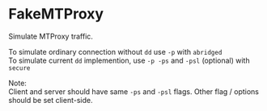 # FakeMTProxy

Simulate MTProxy traffic.

To simulate ordinary connection without `dd` use `-p` with `abridged`  
To simulate current `dd` implemention, use `-p -ps` and `-psl` (optional) with `secure`  

Note:  
Client and server should have same `-ps` and `-psl` flags. Other flag / options should be set client-side.
